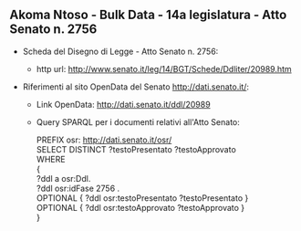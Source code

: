 ## Akoma Ntoso - Bulk Data - 14a legislatura - Atto Senato n. 2756 ##

* Scheda del Disegno di Legge - Atto Senato n. 2756:
	* http url: http://www.senato.it/leg/14/BGT/Schede/Ddliter/20989.htm

* Riferimenti al sito OpenData del Senato http://dati.senato.it/:
	* Link OpenData: http://dati.senato.it/ddl/20989
	* Query SPARQL per i documenti relativi all'Atto Senato:

        PREFIX osr: <http://dati.senato.it/osr/>  
		SELECT DISTINCT ?testoPresentato ?testoApprovato  
		WHERE  
		{  
		    ?ddl a osr:Ddl.  
		    ?ddl osr:idFase 2756 .  
		    OPTIONAL { ?ddl osr:testoPresentato ?testoPresentato }  
		    OPTIONAL { ?ddl osr:testoApprovato ?testoApprovato }  
		}
		